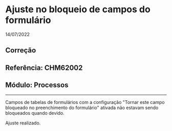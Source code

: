 # Ajuste no bloqueio de campos do formulário
14/07/2022
## Correção
## Referência: CHM62002
## Módulo: Processos
***

Campos de tabelas de formulários com a configuração "Tornar este campo bloqueado no preenchimento do formulário" ativada não estavam sendo bloqueados quando devido.

Ajuste realizado.